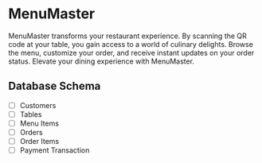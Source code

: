 # MenuMaster

MenuMaster transforms your restaurant experience. By scanning the QR code at your table, you gain access to a world of culinary delights. Browse the menu, customize your order, and receive instant updates on your order status. Elevate your dining experience with MenuMaster.

## Database Schema
- [ ] Customers
- [ ] Tables
- [ ] Menu Items
- [ ] Orders
- [ ] Order Items
- [ ] Payment Transaction